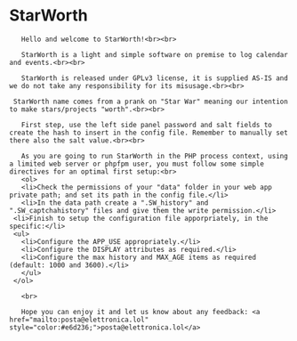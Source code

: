 # StarWorth
	   Hello and welcome to StarWorth!<br><br>
	   
	   StarWorth is a light and simple software on premise to log calendar and events.<br><br>
	   
	   StarWorth is released under GPLv3 license, it is supplied AS-IS and we do not take any responsibility for its misusage.<br><br>
	   
     StarWorth name comes from a prank on "Star War" meaning our intention to make stars/projects "worth".<br><br>
     
	   First step, use the left side panel password and salt fields to create the hash to insert in the config file. Remember to manually set there also the salt value.<br><br>
	   
	   As you are going to run StarWorth in the PHP process context, using a limited web server or phpfpm user, you must follow some simple directives for an optimal first setup:<br>
	   <ol>
	   <li>Check the permissions of your "data" folder in your web app private path; and set its path in the config file.</li>
	   <li>In the data path create a ".SW_history" and ".SW_captchahistory" files and give them the write permission.</li>
     <li>Finish to setup the configuration file apporpriately, in the specific:</li>
     <ul>
       <li>Configure the APP_USE appropriately.</li>
       <li>Configure the DISPLAY attributes as required.</li>
       <li>Configure the max history and MAX_AGE items as required (default: 1000 and 3600).</li>	      
	   </ul>
     </ol>
	   
	   <br>	
     
	   Hope you can enjoy it and let us know about any feedback: <a href="mailto:posta@elettronica.lol" style="color:#e6d236;">posta@elettronica.lol</a>
